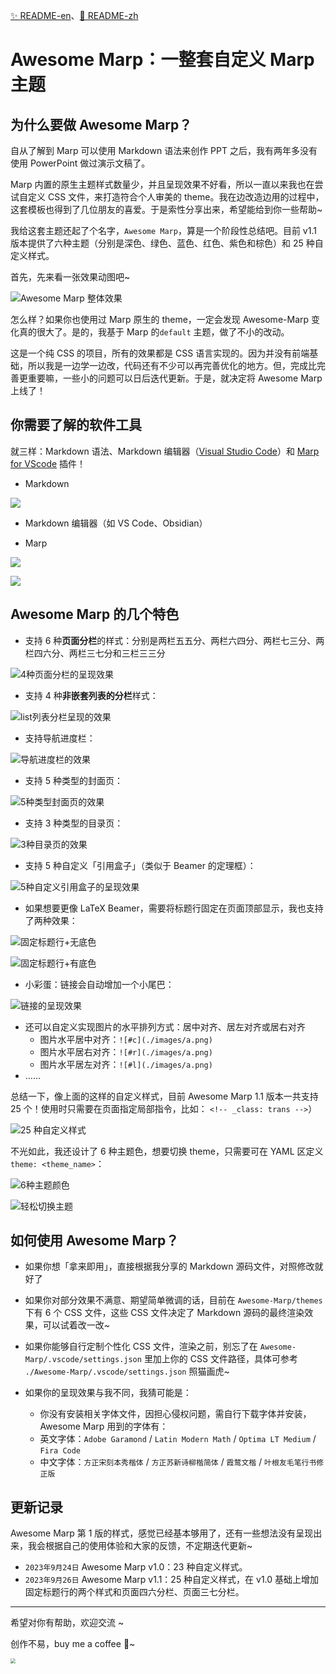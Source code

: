 
[✨ README-en](https://github.com/favourhong/Awesome-Marp/blob/main/README-en.md)、[🎉 README-zh](https://github.com/favourhong/Awesome-Marp/blob/main/README.md)

# Awesome Marp：一整套自定义 Marp 主题

## 为什么要做 Awesome Marp？

自从了解到 Marp 可以使用 Markdown 语法来创作 PPT 之后，我有两年多没有使用 PowerPoint 做过演示文稿了。

Marp 内置的原生主题样式数量少，并且呈现效果不好看，所以一直以来我也在尝试自定义 CSS 文件，来打造符合个人审美的 theme。我在边改造边用的过程中，这套模板也得到了几位朋友的喜爱。于是索性分享出来，希望能给到你一些帮助~ 

我给这套主题还起了个名字，`Awesome Marp`，算是一个阶段性总结吧。目前 v1.1 版本提供了六种主题（分别是深色、绿色、蓝色、红色、紫色和棕色）和 25 种自定义样式。

首先，先来看一张效果动图吧~

![Awesome Marp 整体效果](./images/AwesomeMarp整体效果.gif)

怎么样？如果你也使用过 Marp 原生的 theme，一定会发现 Awesome-Marp 变化真的很大了。是的，我基于 Marp 的`default` 主题，做了不小的改动。

这是一个纯 CSS 的项目，所有的效果都是 CSS 语言实现的。因为并没有前端基础，所以我是一边学一边改，代码还有不少可以再完善优化的地方。但，完成比完善更重要嘛，一些小的问题可以日后迭代更新。于是，就决定将 Awesome Marp 上线了！


## 你需要了解的软件工具

就三样：Markdown 语法、Markdown 编辑器（[Visual Studio Code](https://code.visualstudio.com)）和 [Marp for VScode](https://marketplace.visualstudio.com/items?itemName=marp-team.marp-vscode) 插件！

- Markdown 

![](./images/Markdown.png)

- Markdown 编辑器（如 VS Code、Obsidian）

- Marp

![](./images/Marp1.png)

![](./images/Marp2.png)

## Awesome Marp 的几个特色

- 支持 6 种**页面分栏**的样式：分别是两栏五五分、两栏六四分、两栏七三分、两栏四六分、两栏三七分和三栏三三分

![4种页面分栏的呈现效果](./images/页面分栏.gif)

- 支持 4 种**非嵌套列表的分栏**样式：

![list列表分栏呈现的效果](./images/列表分栏.gif)

- 支持导航进度栏：

![导航进度栏的效果](./images/导航进度栏.gif)

- 支持 5 种类型的封面页：

![5种类型封面页的效果](./images/封面页.gif)

- 支持 3 种类型的目录页：

![3种目录页的效果](./images/目录页.gif)

- 支持 5 种自定义「引用盒子」（类似于 Beamer 的定理框）：

![5种自定义引用盒子的呈现效果](./images/引用盒子.gif)

- 如果想要更像 LaTeX Beamer，需要将标题行固定在页面顶部显示，我也支持了两种效果：

![固定标题行+无底色](./images/固定标题行fixedtitleA.PNG)

![固定标题行+有底色](./images/固定标题行fixedtitleB.PNG)

- 小彩蛋：链接会自动增加一个小尾巴：

![链接的呈现效果](./images/链接.gif)

- 还可以自定义实现图片的水平排列方式：居中对齐、居左对齐或居右对齐 
	- 图片水平居中对齐：`![#c](./images/a.png)`  
	- 图片水平居右对齐：`![#r](./images/a.png)` 
	- 图片水平居左对齐：`![#l](./images/a.png)` 
- …… 

总结一下，像上面的这样的自定义样式，目前 Awesome Marp 1.1 版本一共支持 25 个！使用时只需要在页面指定局部指令，比如： `<!-- _class: trans -->`）

![25 种自定义样式](./images/25种自定义样式.png)  

不光如此，我还设计了 6 种主题色，想要切换 theme，只需要可在 YAML 区定义 `theme: <theme_name>`：

![6种主题颜色](./images/6种主题颜色.png)

![轻松切换主题](./images/切换主题.gif)

## 如何使用 Awesome Marp？

- 如果你想「拿来即用」，直接根据我分享的 Markdown 源码文件，对照修改就好了

- 如果你对部分效果不满意、期望简单微调的话，目前在 `Awesome-Marp/themes` 下有 6 个 CSS 文件，这些 CSS 文件决定了 Markdown 源码的最终渲染效果，可以试着改一改~

- 如果你能够自行定制个性化 CSS 文件，渲染之前，别忘了在 `Awesome-Marp/.vscode/settings.json` 里加上你的 CSS 文件路径，具体可参考 `./Awesome-Marp/.vscode/settings.json` 照猫画虎~

- 如果你的呈现效果与我不同，我猜可能是：
	- 你没有安装相关字体文件，因担心侵权问题，需自行下载字体并安装，Awesome Marp 用到的字体有：
	- 英文字体：`Adobe Garamond` / `Latin Modern Math` / `Optima LT Medium` / `Fira Code`
	- 中文字体：`方正宋刻本秀楷体` / `方正苏新诗柳楷简体` / `霞鹜文楷` / `叶根友毛笔行书修正版`



## 更新记录

Awesome Marp 第 1 版的样式，感觉已经基本够用了，还有一些想法没有呈现出来，我会根据自己的使用体验和大家的反馈，不定期迭代更新~ 

- `2023年9月24日`  Awesome Marp v1.0：23 种自定义样式。
- `2023年9月26日`  Awesome Marp v1.1：25 种自定义样式，在 v1.0 基础上增加固定标题行的两个样式和页面四六分栏、页面三七分栏。

---

希望对你有帮助，欢迎交流 ~ 

创作不易，buy me a coffee 🤙~ 

<img src="https://mytuchuang-1303248785.cos.ap-beijing.myqcloud.com/picgo/202309240907419.png" style="zoom:50%;" />
